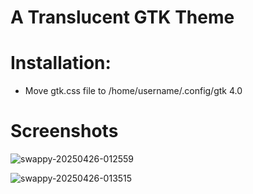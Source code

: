 # A Translucent GTK Theme

# Installation: 
- Move gtk.css file to /home/username/.config/gtk 4.0

# Screenshots
![swappy-20250426-012559](https://github.com/user-attachments/assets/9879f908-c635-4501-8877-db9f4af92192)
 
![swappy-20250426-013515](https://github.com/user-attachments/assets/611cc46a-2036-4361-a4ab-3488d5fbf77d)

